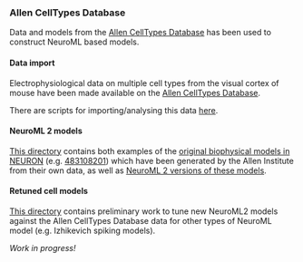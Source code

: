 
### Allen CellTypes Database
 
Data and models from the [Allen CellTypes Database](http://celltypes.brain-map.org/) has been used to 
construct NeuroML based models. 

#### Data import 

Electrophysiological data on multiple cell types from the visual cortex of mouse have been made available on the 
[Allen CellTypes Database](http://celltypes.brain-map.org/).

There are scripts for importing/analysing this data [here](https://github.com/OpenSourceBrain/AllenInstituteNeuroML/tree/master/CellTypesDatabase/data).


#### NeuroML 2 models

[This directory](https://github.com/OpenSourceBrain/AllenInstituteNeuroML/tree/master/CellTypesDatabase/models) contains both examples
of the [original biophysical models in NEURON](https://github.com/OpenSourceBrain/AllenInstituteNeuroML/tree/master/CellTypesDatabase/models/NEURON)
(e.g. [483108201](https://github.com/OpenSourceBrain/AllenInstituteNeuroML/tree/master/CellTypesDatabase/models/483108201)) which have been generated 
by the Allen Institute from their own data, as well as [NeuroML 2 versions of these models](https://github.com/OpenSourceBrain/AllenInstituteNeuroML/tree/master/CellTypesDatabase/models/NeuroML2).


#### Retuned cell models

[This directory](https://github.com/OpenSourceBrain/AllenInstituteNeuroML/tree/master/CellTypesDatabase/tune) contains preliminary work to tune new
NeuroML2 models against the Allen CellTypes Database data for other types of NeuroML model (e.g. Izhikevich spiking models).

*Work in progress!*

